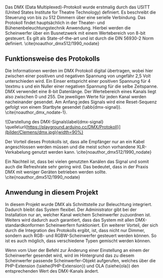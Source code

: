 Das DMX (Data Multiplexed)-Protokoll wurde erstmalig durch das USITT (United States Institute for Theatre Technology) definiert. Es beschreibt die Steuerung von bis zu 512 Dimmern über eine serielle Verbindung. Das Protokoll findet hauptsächlich in der Theater- und Bühenenbeleuchtungstechnik Anwendung. Hierbei werden die Scheinwerfer über ein Busnetzwerk mit einem Wertebereich von 8-bit gesteuert. Es gilt als State-of-the-art und ist durch die DIN 56930-2 Norm definiert. \cite{noauthor_dmx512/1990_nodate}

## Funktionsweise des Protokolls

Die Informationen werden im DMX Protokoll digital übertragen, wobei hier zwischen einer positiven und negativen Spannung von ungefähr 2,5 Volt unterschieden wird. Ein Einser entspricht einer positiven Spannung für 4 \textmu s und ein Nuller einer negativen Spannung für die selbe Zeitspanne. DMX verwendet eine 8-bit Datenlänge. Der Wertebereich eines Kanals liegt also zwischen 0 und 255. Die jeweiligen Werte für jeden Kanal werden nacheinander gesendet. Am Anfang jedes Signals wird eine Reset-Sequenz gefolgt von einem Startbyte gesendet (\abb{dmx-signal}). \cite{noauthor_dmx_nodate-1}.

![Darstellung des DMX-Signals\label{dmx-signal} \quelle\url{https://playground.arduino.cc/DMX/Protokoll}](bilder/Clemens/dmx.jpg){width=90%}

Der Vorteil dieses Protokolls ist, dass alle Empfänger nur an ein Kabel angeschlossen werden müssen und die meist schon vorhandene XLR-Verkabelung genutzt werden kann. \cite{noauthor_dmx512/1990_nodate}

Ein Nachteil ist, dass bei vielen genutzten Kanälen das Signal und somit auch die Refreshrate sehr gering wird. Das bedeutet, dass in der Praxis DMX mit weniger Geräten betrieben werden sollte. \cite{noauthor_dmx512/1990_nodate}

## Anwendung in diesem Projekt

In diesem Projekt wurde DMX als Schnittstelle zur Beleuchtung integriert. Dadurch bleibt das System flexibel. Der Administrator gibt bei der Installation nur an, welcher Kanal welchem Scheinwerfer zuzuordnen ist. Weiters wird dadurch auch garantiert, dass das System mit allen DMX-standardkonformen Scheinwerfern funktioniert. Ein weiterer Vorteil, der sich durch die Integration des Protokolls ergibt, ist, dass nicht nur Dimmer, sondern auch RGB- und RGBW-Scheinwerfer gesteuert werden können. So ist es auch möglich, dass verschiedene Typen gemischt werden können.

Wenn vom User der Befehl zur Änderung einer Einstellung an einem der Scheinwerfer gesendet wird, wird im Hintergrund das zu diesem Scheinwerfer passende Scheinwerfer-Objekt aufgerufen, welches über die PHP-Extension (\siehe{PHP-Extension}) und OLA (\siehe{ola}) den entsprechenden Wert des DMX-Kanals ändert.